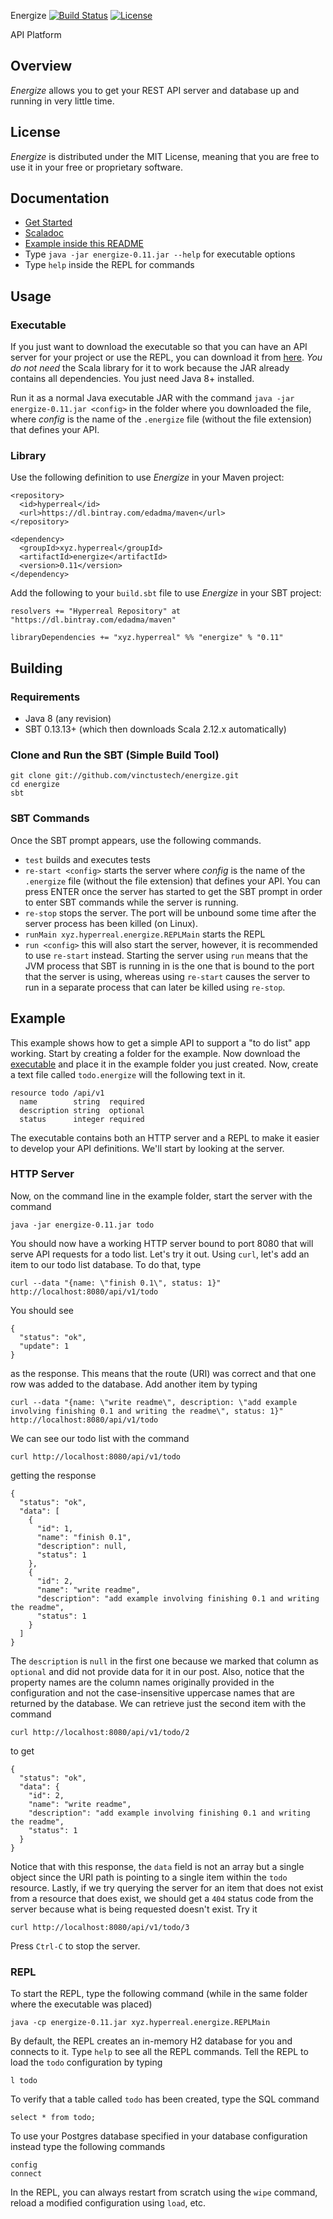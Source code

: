 Energize [![Build Status](https://travis-ci.org/vinctustech/energize.svg?branch=master)](https://travis-ci.org/vinctustech/energize) [![License](https://img.shields.io/badge/license-MIT-blue.svg)](https://opensource.org/licenses/MIT)

API Platform


Overview
--------

*Energize* allows you to get your REST API server and database up and running in very little time.


License
-------

*Energize* is distributed under the MIT License, meaning that you are free to use it in your free or proprietary software.


Documentation
-------------

- [Get Started](http://vinctustech.github.io/energize)
- [Scaladoc](http://vinctustech.github.io/energize/api)
- [Example inside this README](http://github.com/vinctustech/energize#example)
- Type `java -jar energize-0.11.jar --help` for executable options
- Type `help` inside the REPL for commands


Usage
-----

### Executable

If you just want to download the executable so that you can have an API server for your project or use the REPL, you can download it from [here](https://dl.bintray.com/edadma/generic/energize-0.11.jar). *You do not need* the Scala library for it to work because the JAR already contains all dependencies. You just need Java 8+ installed.

Run it as a normal Java executable JAR with the command `java -jar energize-0.11.jar <config>` in the folder where you downloaded the file, where *config* is the name of the `.energize` file (without the file extension) that defines your API.

### Library

Use the following definition to use *Energize* in your Maven project:

	<repository>
	  <id>hyperreal</id>
	  <url>https://dl.bintray.com/edadma/maven</url>
	</repository>
	 
	<dependency>
	  <groupId>xyz.hyperreal</groupId>
	  <artifactId>energize</artifactId>
	  <version>0.11</version>
	</dependency>
	
Add the following to your `build.sbt` file to use *Energize* in your SBT project:

    resolvers += "Hyperreal Repository" at "https://dl.bintray.com/edadma/maven"
	 
    libraryDependencies += "xyz.hyperreal" %% "energize" % "0.11"


Building
--------

### Requirements

- Java 8 (any revision)
- SBT 0.13.13+ (which then downloads Scala 2.12.x automatically)

### Clone and Run the SBT (Simple Build Tool)

	git clone git://github.com/vinctustech/energize.git
	cd energize
	sbt
  
### SBT Commands

Once the SBT prompt appears, use the following commands.

- `test` builds and executes tests
- `re-start <config>` starts the server where *config* is the name of the `.energize` file (without the file extension) that defines your API. You can press ENTER once the server has started to get the SBT prompt in order to enter SBT commands while the server is running.
- `re-stop` stops the server. The port will be unbound some time after the server process has been killed (on Linux).
- `runMain xyz.hyperreal.energize.REPLMain` starts the REPL
- `run <config>` this will also start the server, however, it is recommended to use `re-start` instead. Starting the server using `run` means that the JVM process that SBT is running in is the one that is bound to the port that the server is using, whereas using `re-start` causes the server to run in a separate process that can later be killed using `re-stop`.


Example
-------

This example shows how to get a simple API to support a "to do list" app working. Start by creating a folder for the example. Now download the [executable](https://dl.bintray.com/edadma/generic/energize-0.11.jar) and place it in the example folder you just created. Now, create a text file called `todo.energize` will the following text in it.

	resource todo /api/v1
	  name        string  required
	  description string  optional
	  status      integer required

The executable contains both an HTTP server and a REPL to make it easier to develop your API definitions. We'll start by looking at the server.


### HTTP Server

Now, on the command line in the example folder, start the server with the command

    java -jar energize-0.11.jar todo
  
You should now have a working HTTP server bound to port 8080 that will serve API requests for a todo list. Let's try it out. Using `curl`, let's add an item to our todo list database. To do that, type

	curl --data "{name: \"finish 0.1\", status: 1}" http://localhost:8080/api/v1/todo

You should see

	{
	  "status": "ok",
	  "update": 1
	}

as the response. This means that the route (URI) was correct and that one row was added to the database. Add another item by typing

	curl --data "{name: \"write readme\", description: \"add example involving finishing 0.1 and writing the readme\", status: 1}" http://localhost:8080/api/v1/todo

We can see our todo list with the command

	curl http://localhost:8080/api/v1/todo
  
getting the response

	{
	  "status": "ok",
	  "data": [
	    {
	      "id": 1,
	      "name": "finish 0.1",
	      "description": null,
	      "status": 1
	    },
	    {
	      "id": 2,
	      "name": "write readme",
	      "description": "add example involving finishing 0.1 and writing the readme",
	      "status": 1
	    }
	  ]
	}

The `description` is `null` in the first one because we marked that column as `optional` and did not provide data for it in our post. Also, notice that the property names are the column names originally provided in the configuration and not the case-insensitive uppercase names that are returned by the database. We can retrieve just the second item with the command

	curl http://localhost:8080/api/v1/todo/2
  
to get

	{
	  "status": "ok",
	  "data": {
	    "id": 2,
	    "name": "write readme",
	    "description": "add example involving finishing 0.1 and writing the readme",
	    "status": 1
	  }
	}

Notice that with this response, the `data` field is not an array but a single object since the URI path is pointing to a single item within the `todo` resource.  Lastly, if we try querying the server for an item that does not exist from a resource that does exist, we should get a `404` status code from the server because what is being requested doesn't exist. Try it

    curl http://localhost:8080/api/v1/todo/3

Press `Ctrl-C` to stop the server.


### REPL

To start the REPL, type the following command (while in the same folder where the executable was placed)

	java -cp energize-0.11.jar xyz.hyperreal.energize.REPLMain
  
By default, the REPL creates an in-memory H2 database for you and connects to it. Type `help` to see all the REPL commands. Tell the REPL to load the `todo` configuration by typing

	l todo
  
To verify that a table called `todo` has been created, type the SQL command

	select * from todo;
  
To use your Postgres database specified in your database configuration instead type the following commands

	config
	connect
  
In the REPL, you can always restart from scratch using the `wipe` command, reload a modified configuration using `load`, etc.
